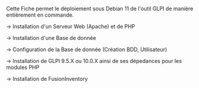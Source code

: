Cette Fiche permet le déploiement sous Debian 11 de l'outil GLPI de manière entièrement en commande.

-> Installation d'un Serveur Web (Apache) et de PHP

-> Installation d'une Base de donnée

-> Configuration de la Base de donnée (Création BDD, Utilisateur)

-> Installation de GLPI 9.5.X ou 10.0.X ainsi de ses dépedances pour les modules PHP

-> Installation de FusionInventory
